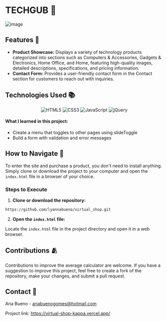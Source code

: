 # TECHGUB 📱

![image](https://github.com/lyannabueno/virtual_shop/assets/130186281/5b90efbd-2f01-4878-824f-e912efd3a9ed)

## Features 🌟
- **Product Showcase:** Displays a variety of technology products categorized into sections such as Computers & Accessories, Gadgets & Electronics, Home Office, and Home, featuring high-quality images, detailed descriptions, specifications, and pricing information.
- **Contact Form:** Provides a user-friendly contact form in the Contact section for customers to reach out with inquiries.

## Technologies Used 📚

<p align="center">
  <img src="https://img.shields.io/badge/html5-%23E34F26.svg?style=for-the-badge&logo=html5&logoColor=white" alt="HTML5">
  <img src="https://img.shields.io/badge/css3-%231572B6.svg?style=for-the-badge&logo=css3&logoColor=white" alt="CSS3">
  <img src="https://img.shields.io/badge/javascript-%23323330.svg?style=for-the-badge&logo=javascript&logoColor=%23F7DF1E" alt="JavaScript">
  <img src="https://img.shields.io/badge/jquery-%230769AD.svg?style=for-the-badge&logo=jquery&logoColor=white" alt="jQuery">
</p>

#### What I learned in this project:
- Create a menu that toggles to other pages using slideToggle
- Build a form with validation and error messages

## How to Navigate 🎫

To enter the site and purchase a product, you don't need to install anything. Simply clone or download the project to your computer and open the `index.html` file in a browser of your choice.

### Steps to Execute

1. **Clone or download the repository:**

```bash
https://github.com/lyannabueno/virtual_shop.git
```

2. **Open the `index.html` file:**

Locate the `index.html` file in the project directory and open it in a web browser.

## Contributions 🫂

Contributions to improve the average calculator are welcome. If you have a suggestion to improve this project, feel free to create a fork of the repository, make your changes, and submit a pull request.

## Contact 📩

Ana Bueno - anabuenogomes@hotmail.com

Project link: https://virtual-shop-kappa.vercel.app/
